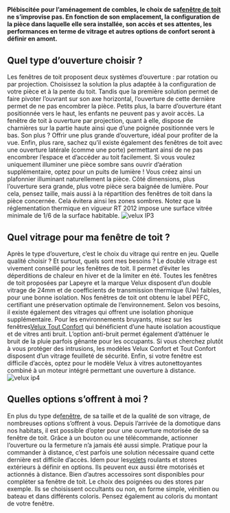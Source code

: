##
**Plébiscitée pour l’aménagement de combles, le choix de sa**[**fenêtre de toit**](https://www.lapeyre.fr/fenetres-CCU0003/fenetre-toit-CCN0041) **ne s’improvise pas. En fonction de son emplacement, la configuration de la pièce dans laquelle elle sera installée, son accès et ses attentes, les performances en terme de vitrage et autres options de confort seront à définir en amont.**
##  Quel type d’ouverture choisir ?
Les fenêtres de toit proposent deux systèmes d’ouverture : par rotation ou par projection. Choisissez la solution la plus adaptée à la configuration de votre pièce et à la pente du toit. Tandis que la première solution permet de faire pivoter l’ouvrant sur son axe horizontal, l’ouverture de cette dernière permet de ne pas encombrer la pièce. Petits plus, la barre d’ouverture étant positionnée vers le haut, les enfants ne peuvent pas y avoir accès.
La fenêtre de toit à ouverture par projection, quant à elle, dispose de charnières sur la partie haute ainsi que d’une poignée positionnée vers le bas. Son plus ? Offrir une plus grande d’ouverture, idéal pour profiter de la vue.
Enfin, plus rare, sachez qu’il existe également des fenêtres de toit avec une ouverture latérale (comme une porte) permettant ainsi de ne pas encombrer l’espace et d’accéder au toit facilement. Si vous voulez uniquement illuminer une pièce sombre sans ouvrir d’aération supplémentaire, optez pour un puits de lumière ! Vous créez ainsi un plafonnier illuminant naturellement la pièce.
Côté dimensions, plus l’ouverture sera grande, plus votre pièce sera baignée de lumière. Pour cela, pensez taille, mais aussi à la répartition des fenêtres de toit dans la pièce concernée. Cela évitera ainsi les zones sombres. Notez que la réglementation thermique en vigueur RT 2012 impose une surface vitrée minimale de 1/6 de la surface habitable.
![velux IP3](http://www.lapeyre.fr/img/contrib/325d8c0810200819/201309233.jpg)
##  Quel vitrage pour ma fenêtre de toit ?
Après le type d’ouverture, c’est le choix du vitrage qui rentre en jeu. Quelle qualité choisir ? Et surtout, quels sont mes besoins ? Le double vitrage est vivement conseillé pour les fenêtres de toit. Il permet d’éviter les déperditions de chaleur en hiver et de la limiter en été. Toutes les fenêtres de toit proposées par Lapeyre et la marque Velux disposent d’un double vitrage de 24mm et de coefficients de transmission thermique (Uw) faibles, pour une bonne isolation. Nos fenêtres de toit ont obtenu le label PEFC, certifiant une préservation optimale de l’environnement.
Selon vos besoins, il existe également des vitrages qui offrent une isolation phonique supplémentaire. Pour les environnements bruyants, misez sur les fenêtres[Velux Tout Confort](https://www.lapeyre.fr/velux-tout-confort-motorise-filaire-FPC2376450?xtmc=velux&xtnp=1&xtcr=5) qui bénéficient d’une haute isolation acoustique et de vitres anti bruit. L’option anti-bruit permet également d’atténuer le bruit de la pluie parfois gênante pour les occupants.
Si vous cherchez plutôt à vous protéger des intrusions, les modèles Velux Confort et Tout Confort disposent d’un vitrage feuilleté de sécurité. Enfin, si votre fenêtre est difficile d’accès, optez pour le modèle Velux à vitres autonettoyantes combiné à un moteur intégré permettant une ouverture à distance.
![velux ip4](http://www.lapeyre.fr/img/contrib/325d8c0810200825/201721554.jpg)
##  Quelles options s’offrent à moi ?
En plus du type de[fenêtre](https://www.lapeyre.fr/fenetres-CCU0003), de sa taille et de la qualité de son vitrage, de nombreuses options s’offrent à vous. Depuis l’arrivée de la domotique dans nos habitats, il est possible d’opter pour une ouverture motorisée de sa fenêtre de toit. Grâce à un bouton ou une télécommande, actionner l’ouverture ou la fermeture n’a jamais été aussi simple. Pratique pour la commander à distance, c’est parfois une solution nécessaire quand cette dernière est difficile d’accès. Idem pour les[volets](https://www.lapeyre.fr/fenetres-CCU0003/volets-CCN0042) roulants et stores extérieurs à définir en options. Ils peuvent eux aussi être motorisés et actionnés à distance.
Bien d’autres accessoires sont disponibles pour compléter sa fenêtre de toit. Le choix des poignées ou des stores par exemple. Ils se choisissent occultants ou non, en forme simple, vénitien ou bateau et dans différents coloris. Pensez également au coloris du montant de votre fenêtre.